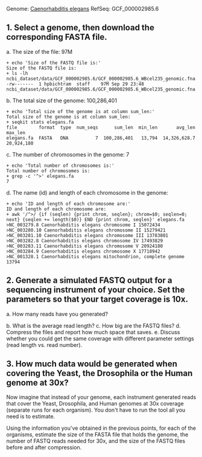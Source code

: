 Genome: [Caenorhabditis elegans](https://www.ncbi.nlm.nih.gov/datasets/taxonomy/6239/)
RefSeq:  GCF_000002985.6

## 1. Select a genome, then download the corresponding FASTA file.


a. The size of the file: 97M

```
+ echo 'Size of the FASTQ file is:'
Size of the FASTQ file is:
+ ls -lh ncbi_dataset/data/GCF_000002985.6/GCF_000002985.6_WBcel235_genomic.fna
-rw-------  1 hpbichtram  staff    97M Sep 29 23:48 ncbi_dataset/data/GCF_000002985.6/GCF_000002985.6_WBcel235_genomic.fna
```

b. The total size of the genome: 100,286,401

```
+ echo 'Total size of the genome is at column sum_len:'
Total size of the genome is at column sum_len:
+ seqkit stats elegans.fa
file        format  type  num_seqs      sum_len  min_len       avg_len     max_len
elegans.fa  FASTA   DNA          7  100,286,401   13,794  14,326,628.7  20,924,180
```

c. The number of chromosomes in the genome: 7

```
+ echo 'Total number of chromosomes is:'
Total number of chromosomes is:
+ grep -c '^>' elegans.fa
7
```

d. The name (id) and length of each chromosome in the genome:

```
+ echo 'ID and length of each chromosome are:'
ID and length of each chromosome are:
+ awk '/^>/ {if (seqlen) {print chrom, seqlen}; chrom=$0; seqlen=0; next} {seqlen += length($0)} END {print chrom, seqlen}' elegans.fa
>NC_003279.8 Caenorhabditis elegans chromosome I 15072434
>NC_003280.10 Caenorhabditis elegans chromosome II 15279421
>NC_003281.10 Caenorhabditis elegans chromosome III 13783801
>NC_003282.8 Caenorhabditis elegans chromosome IV 17493829
>NC_003283.11 Caenorhabditis elegans chromosome V 20924180
>NC_003284.9 Caenorhabditis elegans chromosome X 17718942
>NC_001328.1 Caenorhabditis elegans mitochondrion, complete genome 13794
```

## 2. Generate a simulated FASTQ output for a sequencing instrument of your choice.  Set the parameters so that your target coverage is 10x.

a. How many reads have you generated?

b. What is the average read length?
c. How big are the FASTQ files?
d. Compress the files and report how much space that saves.
e. Discuss whether you could get the same coverage with different parameter settings (read length vs. read number).

## 3. How much data would be generated when covering the Yeast,  the Drosophila or the Human genome at 30x?

Now imagine that instead of your genome, each instrument generated reads that cover the Yeast, Drosophila, and Human genomes at 30x coverage (separate runs for each organism). You don't have to run the tool all you need is to estimate.

Using the information you've obtained in the previous points, for each of the organisms, estimate the size of the FASTA file that holds the genome, the number of FASTQ reads needed for 30x, and the size of the FASTQ files before and after compression.
